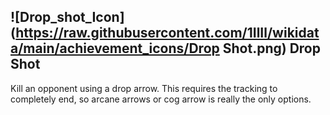 ## ![Drop_shot_Icon](https://raw.githubusercontent.com/1IlIl/wikidata/main/achievement_icons/Drop Shot.png) Drop Shot


Kill an opponent using a drop arrow. This requires the tracking to completely end, so arcane arrows or cog arrow is really the only options.
